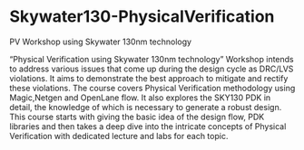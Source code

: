 # Skywater130-PhysicalVerification
PV Workshop using Skywater 130nm technology


“Physical Verification using Skywater 130nm technology” Workshop intends to address various issues that come up during the design cycle as DRC/LVS violations. It aims to demonstrate the best approach to mitigate and rectify these violations. The course covers Physical Verification methodology using Magic,Netgen and OpenLane flow. It also explores the SKY130 PDK in detail, the knowledge of which is necessary to generate a robust design. This course starts with giving the basic idea of the design flow, PDK libraries and then takes a deep dive into the intricate concepts of Physical Verification with dedicated lecture and labs for each topic.

 
